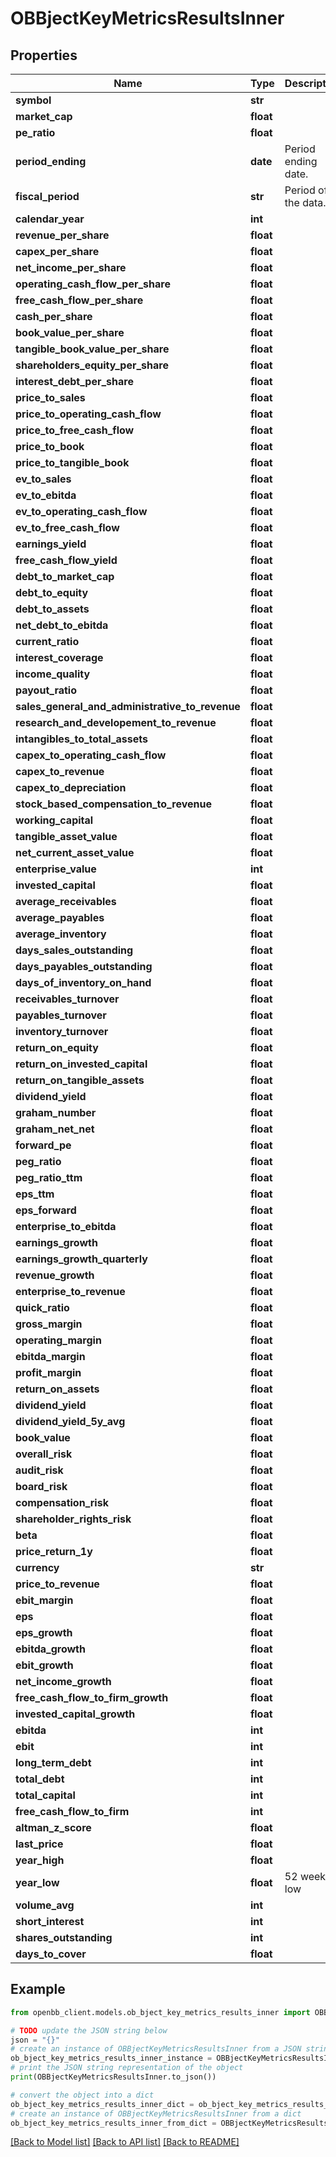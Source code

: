 # OBBjectKeyMetricsResultsInner


## Properties

Name | Type | Description | Notes
------------ | ------------- | ------------- | -------------
**symbol** | **str** |  | [optional] 
**market_cap** | **float** |  | [optional] 
**pe_ratio** | **float** |  | [optional] 
**period_ending** | **date** | Period ending date. | 
**fiscal_period** | **str** | Period of the data. | 
**calendar_year** | **int** |  | [optional] 
**revenue_per_share** | **float** |  | [optional] 
**capex_per_share** | **float** |  | [optional] 
**net_income_per_share** | **float** |  | [optional] 
**operating_cash_flow_per_share** | **float** |  | [optional] 
**free_cash_flow_per_share** | **float** |  | [optional] 
**cash_per_share** | **float** |  | [optional] 
**book_value_per_share** | **float** |  | [optional] 
**tangible_book_value_per_share** | **float** |  | [optional] 
**shareholders_equity_per_share** | **float** |  | [optional] 
**interest_debt_per_share** | **float** |  | [optional] 
**price_to_sales** | **float** |  | [optional] 
**price_to_operating_cash_flow** | **float** |  | [optional] 
**price_to_free_cash_flow** | **float** |  | [optional] 
**price_to_book** | **float** |  | [optional] 
**price_to_tangible_book** | **float** |  | [optional] 
**ev_to_sales** | **float** |  | [optional] 
**ev_to_ebitda** | **float** |  | [optional] 
**ev_to_operating_cash_flow** | **float** |  | [optional] 
**ev_to_free_cash_flow** | **float** |  | [optional] 
**earnings_yield** | **float** |  | [optional] 
**free_cash_flow_yield** | **float** |  | [optional] 
**debt_to_market_cap** | **float** |  | [optional] 
**debt_to_equity** | **float** |  | [optional] 
**debt_to_assets** | **float** |  | [optional] 
**net_debt_to_ebitda** | **float** |  | [optional] 
**current_ratio** | **float** |  | [optional] 
**interest_coverage** | **float** |  | [optional] 
**income_quality** | **float** |  | [optional] 
**payout_ratio** | **float** |  | [optional] 
**sales_general_and_administrative_to_revenue** | **float** |  | [optional] 
**research_and_developement_to_revenue** | **float** |  | [optional] 
**intangibles_to_total_assets** | **float** |  | [optional] 
**capex_to_operating_cash_flow** | **float** |  | [optional] 
**capex_to_revenue** | **float** |  | [optional] 
**capex_to_depreciation** | **float** |  | [optional] 
**stock_based_compensation_to_revenue** | **float** |  | [optional] 
**working_capital** | **float** |  | [optional] 
**tangible_asset_value** | **float** |  | [optional] 
**net_current_asset_value** | **float** |  | [optional] 
**enterprise_value** | **int** |  | [optional] 
**invested_capital** | **float** |  | [optional] 
**average_receivables** | **float** |  | [optional] 
**average_payables** | **float** |  | [optional] 
**average_inventory** | **float** |  | [optional] 
**days_sales_outstanding** | **float** |  | [optional] 
**days_payables_outstanding** | **float** |  | [optional] 
**days_of_inventory_on_hand** | **float** |  | [optional] 
**receivables_turnover** | **float** |  | [optional] 
**payables_turnover** | **float** |  | [optional] 
**inventory_turnover** | **float** |  | [optional] 
**return_on_equity** | **float** |  | [optional] 
**return_on_invested_capital** | **float** |  | [optional] 
**return_on_tangible_assets** | **float** |  | [optional] 
**dividend_yield** | **float** |  | [optional] 
**graham_number** | **float** |  | [optional] 
**graham_net_net** | **float** |  | [optional] 
**forward_pe** | **float** |  | [optional] 
**peg_ratio** | **float** |  | [optional] 
**peg_ratio_ttm** | **float** |  | [optional] 
**eps_ttm** | **float** |  | [optional] 
**eps_forward** | **float** |  | [optional] 
**enterprise_to_ebitda** | **float** |  | [optional] 
**earnings_growth** | **float** |  | [optional] 
**earnings_growth_quarterly** | **float** |  | [optional] 
**revenue_growth** | **float** |  | [optional] 
**enterprise_to_revenue** | **float** |  | [optional] 
**quick_ratio** | **float** |  | [optional] 
**gross_margin** | **float** |  | [optional] 
**operating_margin** | **float** |  | [optional] 
**ebitda_margin** | **float** |  | [optional] 
**profit_margin** | **float** |  | [optional] 
**return_on_assets** | **float** |  | [optional] 
**dividend_yield** | **float** |  | [optional] 
**dividend_yield_5y_avg** | **float** |  | [optional] 
**book_value** | **float** |  | [optional] 
**overall_risk** | **float** |  | [optional] 
**audit_risk** | **float** |  | [optional] 
**board_risk** | **float** |  | [optional] 
**compensation_risk** | **float** |  | [optional] 
**shareholder_rights_risk** | **float** |  | [optional] 
**beta** | **float** |  | [optional] 
**price_return_1y** | **float** |  | [optional] 
**currency** | **str** |  | [optional] 
**price_to_revenue** | **float** |  | [optional] 
**ebit_margin** | **float** |  | [optional] 
**eps** | **float** |  | [optional] 
**eps_growth** | **float** |  | [optional] 
**ebitda_growth** | **float** |  | [optional] 
**ebit_growth** | **float** |  | [optional] 
**net_income_growth** | **float** |  | [optional] 
**free_cash_flow_to_firm_growth** | **float** |  | [optional] 
**invested_capital_growth** | **float** |  | [optional] 
**ebitda** | **int** |  | [optional] 
**ebit** | **int** |  | [optional] 
**long_term_debt** | **int** |  | [optional] 
**total_debt** | **int** |  | [optional] 
**total_capital** | **int** |  | [optional] 
**free_cash_flow_to_firm** | **int** |  | [optional] 
**altman_z_score** | **float** |  | [optional] 
**last_price** | **float** |  | [optional] 
**year_high** | **float** |  | [optional] 
**year_low** | **float** | 52 week low | [optional] 
**volume_avg** | **int** |  | [optional] 
**short_interest** | **int** |  | [optional] 
**shares_outstanding** | **int** |  | [optional] 
**days_to_cover** | **float** |  | [optional] 

## Example

```python
from openbb_client.models.ob_bject_key_metrics_results_inner import OBBjectKeyMetricsResultsInner

# TODO update the JSON string below
json = "{}"
# create an instance of OBBjectKeyMetricsResultsInner from a JSON string
ob_bject_key_metrics_results_inner_instance = OBBjectKeyMetricsResultsInner.from_json(json)
# print the JSON string representation of the object
print(OBBjectKeyMetricsResultsInner.to_json())

# convert the object into a dict
ob_bject_key_metrics_results_inner_dict = ob_bject_key_metrics_results_inner_instance.to_dict()
# create an instance of OBBjectKeyMetricsResultsInner from a dict
ob_bject_key_metrics_results_inner_from_dict = OBBjectKeyMetricsResultsInner.from_dict(ob_bject_key_metrics_results_inner_dict)
```
[[Back to Model list]](../README.md#documentation-for-models) [[Back to API list]](../README.md#documentation-for-api-endpoints) [[Back to README]](../README.md)


